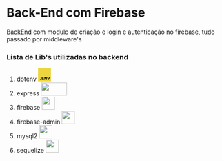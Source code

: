 <h1> Back-End com Firebase </h1>

<p>
    BackEnd com modulo de criação e login e autenticação no firebase, tudo passado por middleware's
 </p>

<h3> Lista de Lib's utilizadas no backend </h3>
 <ol>
  <li>dotenv <img height="30" width="30" src="https://raw.githubusercontent.com/motdotla/dotenv/master/dotenv.png"> </li>
  <li>express <img height="30" width="60" src="https://camo.githubusercontent.com/0566752248b4b31b2c4bdc583404e41066bd0b6726f310b73e1140deefcc31ac/68747470733a2f2f692e636c6f756475702e636f6d2f7a6659366c4c376546612d3330303078333030302e706e67"> </li>
  <li>firebase <img height="30" width="30" src="https://w7.pngwing.com/pngs/101/702/png-transparent-firebase-web-application-database-firebase-angle-computer-orange.png"> </li>
  <li>firebase-admin <img height="30" width="30" src="https://w7.pngwing.com/pngs/101/702/png-transparent-firebase-web-application-database-firebase-angle-computer-orange.png"> </li>
  <li>mysql2 <img height="30" width="30" src="https://img1.gratispng.com/20180803/bx/kisspng-mysql-database-image-vector-graphics-integrations-opsview-5b648f451747c6.6957402115333169330954.jpg"> </li>
  <li>sequelize <img height="30" width="30" src="https://www.luiztools.com.br/wp-content/uploads/2021/01/sequelize.png"> </li>
 </ol>
